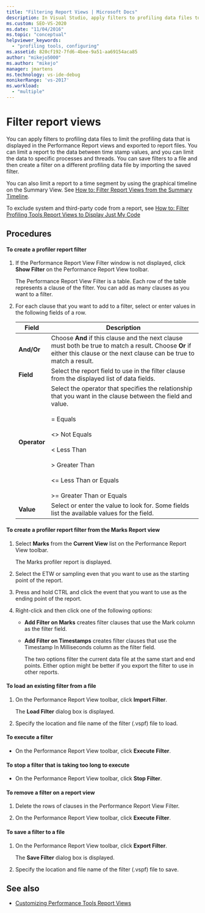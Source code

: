 ```yaml
---
title: "Filtering Report Views | Microsoft Docs"
description: In Visual Studio, apply filters to profiling data files to limit the profiling data that's displayed in the Performance Report views and exported to report files.
ms.custom: SEO-VS-2020
ms.date: "11/04/2016"
ms.topic: "conceptual"
helpviewer_keywords:
  - "profiling tools, configuring"
ms.assetid: 820cf192-7fd6-4bee-9a51-aa69154aca85
author: "mikejo5000"
ms.author: "mikejo"
manager: jmartens
ms.technology: vs-ide-debug
monikerRange: 'vs-2017'
ms.workload:
  - "multiple"
---
```

# Filter report views
You can apply filters to profiling data files to limit the profiling data that is displayed in the Performance Report views and exported to report files. You can limit a report to the data between time stamp values, and you can limit the data to specific processes and threads. You can save filters to a file and then create a filter on a different profiling data file by importing the saved filter.

 You can also limit a report to a time segment by using the graphical timeline on the Summary View. See [How to: Filter Report Views from the Summary Timeline](../profiling/how-to-filter-report-views-from-the-summary-timeline.md).

 To exclude system and third-party code from a report, see [How to: Filter Profiling Tools Report Views to Display Just My Code](../profiling/how-to-filter-profiling-tools-report-views-to-display-just-my-code.md)

## Procedures

#### To create a profiler report filter

1. If the Performance Report View Filter window is not displayed, click **Show Filter** on the Performance Report View toolbar.

     The Performance Report View Filter is a table. Each row of the table represents a clause of the filter. You can add as many clauses as you want to a filter.

2. For each clause that you want to add to a filter, select or enter values in the following fields of a row.

    |Field|Description|
    |-----------|-----------------|
    |**And/Or**|Choose **And** if this clause and the next clause must both be true to match a result. Choose **Or** if either this clause or the next clause can be true to match a result.|
    |**Field**|Select the report field to use in the filter clause from the displayed list of data fields.|
    |**Operator**|Select the operator that specifies the relationship that you want in the clause between the field and value.<br /><br /> =    Equals<br /><br /> <>  Not Equals<br /><br /> <    Less Than<br /><br /> >    Greater Than<br /><br /> <=  Less Than or Equals<br /><br /> >=  Greater Than or Equals|
    |**Value**|Select or enter the value to look for. Some fields list the available values for the field.|

#### To create a profiler report filter from the Marks Report view

1. Select **Marks** from the **Current View** list on the Performance Report View toolbar.

    The Marks profiler report is displayed.

2. Select the ETW or sampling even that you want to use as the starting point of the report.

3. Press and hold CTRL and click the event that you want to use as the ending point of the report.

4. Right-click and then click one of the following options:

   - **Add Filter on Marks** creates filter clauses that use the Mark column as the filter field.

   - **Add Filter on Timestamps** creates filter clauses that use the Timestamp In Milliseconds column as the filter field.

     The two options filter the current data file at the same start and end points. Either option might be better if you export the filter to use in other reports.

#### To load an existing filter from a file

1. On the Performance Report View toolbar, click **Import Filter**.

     The **Load Filter** dialog box is displayed.

2. Specify the location and file name of the filter (.vspf) file to load.

#### To execute a filter

- On the Performance Report View toolbar, click **Execute Filter**.

#### To stop a filter that is taking too long to execute

- On the Performance Report View toolbar, click **Stop Filter**.

#### To remove a filter on a report view

1. Delete the rows of clauses in the Performance Report View Filter.

2. On the Performance Report View toolbar, click **Execute Filter**.

#### To save a filter to a file

1. On the Performance Report View toolbar, click **Export Filter**.

     The **Save Filter** dialog box is displayed.

2. Specify the location and file name of the filter (.vspf) file to save.

## See also
- [Customizing Performance Tools Report Views](../profiling/customizing-performance-tools-report-views.md)

